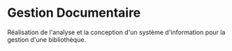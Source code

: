 # Gestion Documentaire

Réalisation de l'analyse et la conception d'un système d'information pour la gestion d'une bibliothèque.



